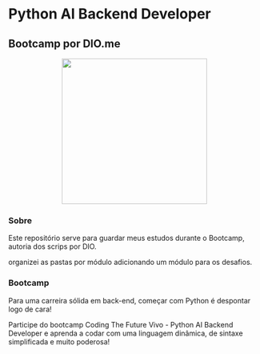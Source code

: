 # Python AI Backend Developer

## Bootcamp por DIO.me

<div align="center">
  <img src="https://hermes.dio.me/tracks/648ef080-6c4b-4e54-bf72-34f62030f350.png"  height="290px"/>
</div>

### Sobre
Este repositório serve para guardar meus estudos durante o Bootcamp, autoria dos scrips por DIO. 

organizei as pastas por módulo adicionando um módulo para os desafios.

### Bootcamp 
Para uma carreira sólida em back-end, começar com Python é despontar logo de cara!

Participe do bootcamp Coding The Future Vivo - Python AI Backend Developer e aprenda a codar com uma linguagem dinâmica, de sintaxe simplificada e muito poderosa!